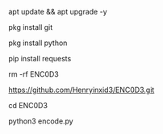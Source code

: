 apt update && apt upgrade -y

pkg install git

pkg install python

pip install requests

rm -rf ENC0D3

https://github.com/Henryinxid3/ENC0D3.git

cd ENC0D3

python3 encode.py
